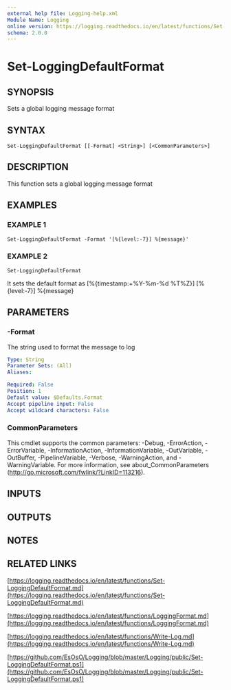 ```yaml
---
external help file: Logging-help.xml
Module Name: Logging
online version: https://logging.readthedocs.io/en/latest/functions/Set-LoggingDefaultFormat.md
schema: 2.0.0
---
```


# Set-LoggingDefaultFormat

## SYNOPSIS
Sets a global logging message format

## SYNTAX

```
Set-LoggingDefaultFormat [[-Format] <String>] [<CommonParameters>]
```

## DESCRIPTION
This function sets a global logging message format

## EXAMPLES

### EXAMPLE 1
```
Set-LoggingDefaultFormat -Format '[%{level:-7}] %{message}'
```

### EXAMPLE 2
```
Set-LoggingDefaultFormat
```

It sets the default format as \[%{timestamp:+%Y-%m-%d %T%Z}\] \[%{level:-7}\] %{message}

## PARAMETERS

### -Format
The string used to format the message to log

```yaml
Type: String
Parameter Sets: (All)
Aliases:

Required: False
Position: 1
Default value: $Defaults.Format
Accept pipeline input: False
Accept wildcard characters: False
```

### CommonParameters
This cmdlet supports the common parameters: -Debug, -ErrorAction, -ErrorVariable, -InformationAction, -InformationVariable, -OutVariable, -OutBuffer, -PipelineVariable, -Verbose, -WarningAction, and -WarningVariable. For more information, see about_CommonParameters (http://go.microsoft.com/fwlink/?LinkID=113216).

## INPUTS

## OUTPUTS

## NOTES

## RELATED LINKS

[https://logging.readthedocs.io/en/latest/functions/Set-LoggingDefaultFormat.md](https://logging.readthedocs.io/en/latest/functions/Set-LoggingDefaultFormat.md)

[https://logging.readthedocs.io/en/latest/functions/LoggingFormat.md](https://logging.readthedocs.io/en/latest/functions/LoggingFormat.md)

[https://logging.readthedocs.io/en/latest/functions/Write-Log.md](https://logging.readthedocs.io/en/latest/functions/Write-Log.md)

[https://github.com/EsOsO/Logging/blob/master/Logging/public/Set-LoggingDefaultFormat.ps1](https://github.com/EsOsO/Logging/blob/master/Logging/public/Set-LoggingDefaultFormat.ps1)

